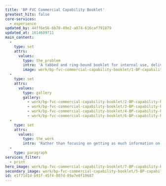 ```yaml
---
title: 'BP FVC Commercial Capability Booklet'
greatest_hits: false
core-services:
  - experience
updated_by: 44ff6e56-6b78-49e2-a074-616caf791879
updated_at: 1614609711
main_content:
  -
    type: set
    attrs:
      values:
        type: the_problem
        intro: 'A tabbed and ring-bound booklet for internal use, delivering training-course information to BP employees clearly and concisely, with impactful images and easy navigation. If you want someone to take in the information, we find the art is to make it as manageable and as appealing as possible – often an oversight in many publications.'
        image: work/bp-fvc-commercial-capability-booklet/1-BP-capability-handbook-v2.jpg
  -
    type: set
    attrs:
      values:
        type: gallery
        gallery:
          - work/bp-fvc-commercial-capability-booklet/2-BP-capability-handbook-v2.jpg
          - work/bp-fvc-commercial-capability-booklet/3-BP-capability-handbook-v2.jpg
          - work/bp-fvc-commercial-capability-booklet/4-BP-capability-handbook-v2.jpg
          - work/bp-fvc-commercial-capability-booklet/6-BP-capability-handbook-v2.jpg
  -
    type: set
    attrs:
      values:
        type: the_work
        intro: 'Rather than focusing on getting as much information on the page as possible, we always believe the end goal develops from the primary focus – ensuring the audience takes in the information and processes it effectively.'
  -
    type: paragraph
services_filter:
  - print
hero_image: work/bp-fvc-commercial-capability-booklet/7-BP-capability-handbook-v2.jpg
secondary_image: work/bp-fvc-commercial-capability-booklet/5-BP-capability-handbook-v2.jpg
id: e1f71d1d-b91f-45f4-807d-89a7e0f10687
---
```

